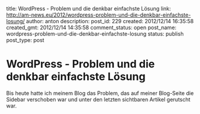 title: WordPress - Problem und die denkbar einfachste Lösung
link: http://am-news.eu/2012/wordpress-problem-und-die-denkbar-einfachste-losung/
author: anton
description: 
post_id: 229
created: 2012/12/14 16:35:58
created_gmt: 2012/12/14 14:35:58
comment_status: open
post_name: wordpress-problem-und-die-denkbar-einfachste-losung
status: publish
post_type: post

# WordPress - Problem und die denkbar einfachste Lösung

Bis heute hatte ich meinem Blog das Problem, das auf meiner Blog-Seite die Sidebar verschoben war und unter den letzten sichtbaren Artikel gerutscht war.